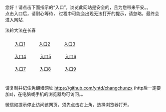 您好！请点击下面指示的“入口”，浏览此网站是安全的，且为您带来平安。。 <br/>
点击入口后，请耐心等待， 过程中可能会出现无法打开的提示，请忽略，最终会进入网站. </br>

法轮大法在长春<br/>
<div style="padding:10px"><a style="margin:20px" target="_blank" href="https://d9w1cvcpd1qpj.cloudfront.net/2Qpsp?zfisp" id="ccLink1" rel="nofollow">入口1</a> <a target="_blank" style="margin:20px" href="https://d3dob2pxa56t1.cloudfront.net/2Qpsp?vhkdn" id="ccLink2" rel="nofollow">入口2</a> <a style="margin:20px" target="_blank" href="https://d6nmkav8xz0l1.cloudfront.net/2Qpsp?ymhsmms" id="ccLink3" rel="nofollow">入口3</a></div>

<div style="padding:10px" ><a style="margin:20px" target="_blank" href="https://d9w1cvcpd1qpj.cloudfront.net/2Qpsp?zfisp" id="ccLink4" rel="nofollow">入口4</a> <a style="margin:20px" href="https://d3dob2pxa56t1.cloudfront.net/2Qpsp?vhkdn" target="_blank" id="ccLink5" rel="nofollow">入口5</a> <a style="margin:20px" href="https://d6nmkav8xz0l1.cloudfront.net/2Qpsp?ymhsmms" target="_blank" id="ccLink6" rel="nofollow">入口6</a></div>

<div style="padding:10px"><a style="margin:20px" target="_blank" href="https://d9w1cvcpd1qpj.cloudfront.net/2Qpsp?zfisp" id="ccLink7" rel="nofollow">入口7</a> <a style="margin:20px" href="https://d3dob2pxa56t1.cloudfront.net/2Qpsp?vhkdn" target="_blank" id="ccLink8" rel="nofollow">入口8</a> <a style="margin:20px" target="_blank" href="https://d6nmkav8xz0l1.cloudfront.net/2Qpsp?ymhsmms" id="ccLink9" rel="nofollow">入口9</a></div>

<br/>



请复制并记住免翻墙网址 https://github.com/yntd/changchunzx (http后一定要加s)，在电脑或手机的浏览器均可访问。。<br/>

微信如提示停止访问该网页，须先点击右上角，选择浏览器打开。
